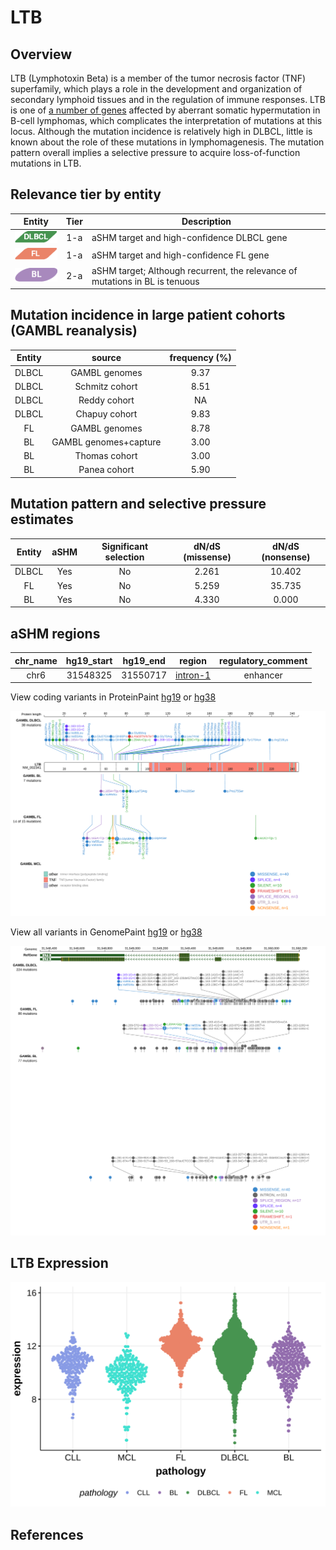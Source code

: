 # LTB
## Overview
LTB (Lymphotoxin Beta) is a member of the tumor necrosis factor (TNF) superfamily, which plays a role in the development and organization of secondary lymphoid tissues and in the regulation of immune responses. LTB is one of [a number of genes](https://github.com/morinlab/LLMPP/wiki/ashm) affected by aberrant somatic hypermutation in B-cell lymphomas, which complicates the interpretation of mutations at this locus. Although the mutation incidence is relatively high in DLBCL, little is known about the role of these mutations in lymphomagenesis. The mutation pattern overall implies a selective pressure to acquire loss-of-function mutations in LTB. 

## Relevance tier by entity

|Entity|Tier|Description                           |
|:------:|:----:|--------------------------------------|
|![DLBCL](images/icons/DLBCL_tier1.png) |1-a | aSHM target and high-confidence DLBCL gene            |
|![FL](images/icons/FL_tier1.png)    |1-a | aSHM target and high-confidence FL gene               |
|![BL](images/icons/BL_tier2.png)    |2-a | aSHM target; Although recurrent, the relevance of mutations in BL is tenuous |

## Mutation incidence in large patient cohorts (GAMBL reanalysis)

|Entity|source               |frequency (%)|
|:------:|:---------------------:|:-------------:|
|DLBCL |GAMBL genomes        |9.37         |
|DLBCL |Schmitz cohort       |8.51         |
|DLBCL |Reddy cohort         |  NA         |
|DLBCL |Chapuy cohort        |9.83         |
|FL    |GAMBL genomes        |8.78         |
|BL    |GAMBL genomes+capture|3.00         |
|BL    |Thomas cohort        |3.00         |
|BL    |Panea cohort         |5.90         |

## Mutation pattern and selective pressure estimates

|Entity|aSHM|Significant selection|dN/dS (missense)|dN/dS (nonsense)|
|:------:|:----:|:---------------------:|:----------------:|:----------------:|
|DLBCL |Yes |No                   |2.261           |10.402          |
|FL    |Yes |No                   |5.259           |35.735          |
|BL    |Yes |No                   |4.330           | 0.000          |

## aSHM regions

|chr_name|hg19_start|hg19_end|region                                                                                        |regulatory_comment|
|:--------:|:----------:|:--------:|:----------------------------------------------------------------------------------------------:|:------------------:|
|chr6    |31548325  |31550717|[intron-1](https://genome.ucsc.edu/s/rdmorin/GAMBL%20hg19?position=chr6%3A31548325%2D31550717)|enhancer          |


View coding variants in ProteinPaint [hg19](https://morinlab.github.io/LLMPP/GAMBL/LTB_protein.html)  or [hg38](https://morinlab.github.io/LLMPP/GAMBL/LTB_protein_hg38.html)

![image](images/proteinpaint/LTB_NM_002341.svg)

View all variants in GenomePaint [hg19](https://morinlab.github.io/LLMPP/GAMBL/LTB.html)  or [hg38](https://morinlab.github.io/LLMPP/GAMBL/LTB_hg38.html)

![image](images/proteinpaint/LTB.svg)

## LTB Expression

![image](images/gene_expression/LTB_by_pathology.svg)

## References
<!-- ORIGIN: 29713087 -->
<!-- DLBCL: chapuyMolecularSubtypesDiffuse2018b -->
<!-- PMBL: deschGenotypingCirculatingTumor2020 -->
<!-- BL: 2 -->
